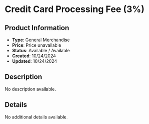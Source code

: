 # Credit Card Processing Fee (3%)

## Product Information
- **Type**: General Merchandise
- **Price**: Price unavailable
- **Status**: Available / Available
- **Created**: 10/24/2024
- **Updated**: 10/24/2024

## Description
No description available.



## Details
No additional details available.
